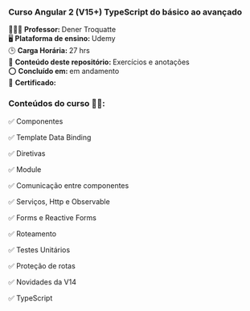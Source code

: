 ### Curso Angular 2 (V15+) TypeScript do básico ao avançado

👨🏻‍🏫 <strong> Professor: </strong> Dener Troquatte
<br>
🖥️ <strong> Plataforma de ensino: </strong> Udemy 
<br>
🕒 <strong> Carga Horária: </strong> 27 hrs
<br>
📒 <strong> Conteúdo deste repositório: </strong> Exercícios e anotações 
<br>
⭕ <strong> Concluído em: </strong> em andamento
<br> 
📜 <strong> Certificado: </strong> 

### Conteúdos do curso 👩‍💻:

✅ Componentes 

✅ Template Data Binding

✅ Diretivas 

✅ Module

✅ Comunicação entre componentes 

✅ Serviços, Http e Observable 

✅ Forms e Reactive Forms

✅ Roteamento

✅ Testes Unitários 

✅ Proteção de rotas

✅ Novidades da V14

✅ TypeScript
